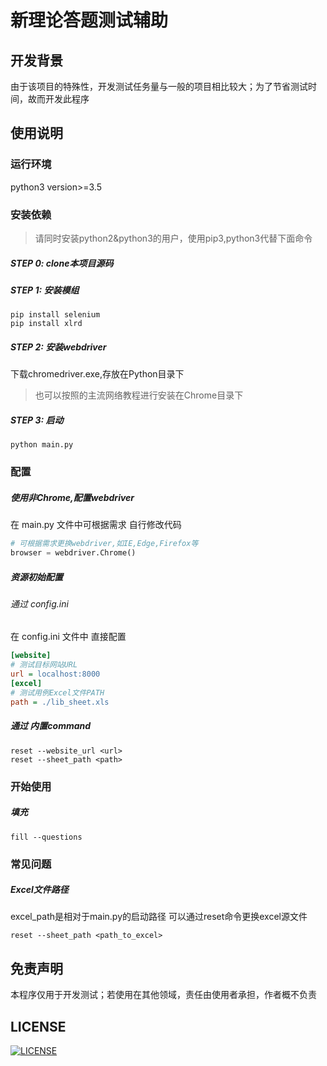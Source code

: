 # 新理论答题测试辅助
## 开发背景

由于该项目的特殊性，开发测试任务量与一般的项目相比较大；为了节省测试时间，故而开发此程序

## 使用说明

### 运行环境

python3 version>=3.5 

### 安装依赖

> 请同时安装python2&python3的用户，使用pip3,python3代替下面命令

##### STEP 0: clone本项目源码

##### STEP 1: 安装模组

```shell
pip install selenium
pip install xlrd
```

##### STEP 2: 安装webdriver

下载chromedriver.exe,存放在Python目录下
> 也可以按照的主流网络教程进行安装在Chrome目录下

##### STEP 3: 启动

```shell
python main.py
```

### 配置
##### 使用非Chrome,配置webdriver
在 main.py 文件中可根据需求 自行修改代码
```python
# 可根据需求更换webdriver,如IE,Edge,Firefox等
browser = webdriver.Chrome()
```
##### 资源初始配置
###### 通过 config.ini
在 config.ini 文件中 直接配置
```ini
[website]
# 测试目标网站URL
url = localhost:8000
[excel]
# 测试用例Excel文件PATH
path = ./lib_sheet.xls
```
##### 通过 内置command
```shell
reset --website_url <url>
reset --sheet_path <path>
```

### 开始使用

##### 填充

```shell
fill --questions
```

### 常见问题

##### Excel文件路径

excel_path是相对于main.py的启动路径
可以通过reset命令更换excel源文件

```shell
reset --sheet_path <path_to_excel>
```

## 免责声明

本程序仅用于开发测试；若使用在其他领域，责任由使用者承担，作者概不负责

## LICENSE

[![LICENSE](https://img.shields.io/badge/license-Anti%20996-blue.svg)](https://github.com/996icu/996.ICU/blob/master/LICENSE)

